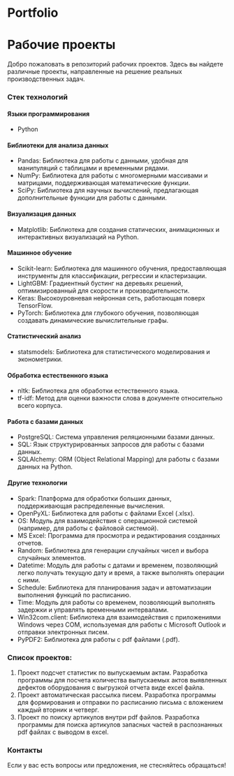 # Portfolio
# Рабочие проекты
Добро пожаловать в репозиторий рабочих проектов. Здесь вы найдете различные проекты, направленные на решение реальных  производственных задач.

### Стек технологий

#### Языки программирования
- Python

#### Библиотеки для анализа данных
- Pandas: Библиотека для работы с данными, удобная для манипуляций с таблицами и временными рядами.
- NumPy: Библиотека для работы с многомерными массивами и матрицами, поддерживающая математические функции.
- SciPy: Библиотека для научных вычислений, предлагающая дополнительные функции для работы с данными.

#### Визуализация данных
- Matplotlib: Библиотека для создания статических, анимационных и интерактивных визуализаций на Python.

#### Машинное обучение
- Scikit-learn: Библиотека для машинного обучения, предоставляющая инструменты для классификации, регрессии и кластеризации.
- LightGBM: Градиентный бустинг на деревьях решений, оптимизированный для скорости и производительности.
- Keras: Высокоуровневая нейронная сеть, работающая поверх TensorFlow.
- PyTorch: Библиотека для глубокого обучения, позволяющая создавать динамические вычислительные графы.

#### Статистический анализ
- statsmodels: Библиотека для статистического моделирования и эконометрики.

#### Обработка естественного языка
- nltk: Библиотека для обработки естественного языка.
- tf-idf: Метод для оценки важности слова в документе относительно всего корпуса.

#### Работа с базами данных
- PostgreSQL: Система управления реляционными базами данных.
- SQL: Язык структурированных запросов для работы с базами данных.
- SQLAlchemy: ORM (Object Relational Mapping) для работы с базами данных на Python.

#### Другие технологии
- Spark: Платформа для обработки больших данных, поддерживающая распределенные вычисления.
- OpenPyXL: Библиотека для работы с файлами Excel (.xlsx).
- OS: Модуль для взаимодействия с операционной системой (например, для работы с файловой системой).
- MS Excel: Программа для просмотра и редактирования созданных отчетов.
- Random: Библиотека для генерации случайных чисел и выбора случайных элементов.
- Datetime: Модуль для работы с датами и временем, позволяющий легко получать текущую дату и время, а также выполнять операции с ними.
- Schedule: Библиотека для планирования задач и автоматизации выполнения функций по расписанию.
- Time: Модуль для работы со временем, позволяющий выполнять задержки и управлять временными интервалами.
- Win32com.client: Библиотека для взаимодействия с приложениями Windows через COM, используемая для работы с Microsoft Outlook и отправки электронных писем.
- PyPDF2: Библиотека для работы с pdf файлами (.pdf).

### Список проектов:

1. Проект подсчет статистик по выпускаемым актам.
   Разработка программы для посчета количества выпускаемых актов выявленных дефектов оборудования с выгрузкой отчета виде excel файла.
2. Проект автоматическая рассылка писем.
   Разработка программы для формирования и отправки по расписанию письма с вложением  каждый вторник и четверг.
3. Проект по поиску артикулов внутри pdf файлов.
   Разработка программы для поиска артикулов запасных частей в распознанных pdf файлах с выводом в excel.



### Контакты
Если у вас есть вопросы или предложения, не стесняйтесь обращаться!


